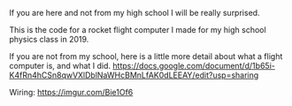 If you are here and not from my high school I will be really surprised.

This is the code for a rocket flight computer I made for my high school physics class in 2019.

If you are not from my school, here is a little more detail about what a flight computer is, and what I did. 
https://docs.google.com/document/d/1b65i-K4fRn4hCSn8qwVXlDblNaWHcBMnLfAK0dLEEAY/edit?usp=sharing

Wiring:
https://imgur.com/Bie1Of6
